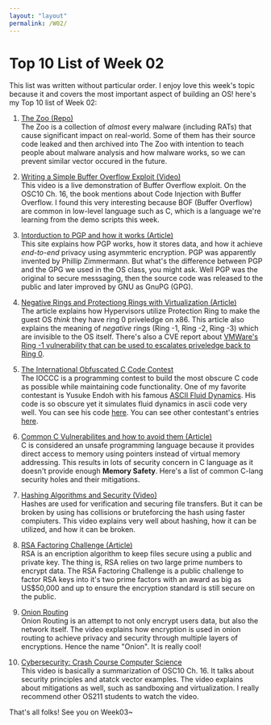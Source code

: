 ```yaml
---
layout: "layout"
permalink: /W02/
---
```


# Top 10 List of Week 02
This list was written without particular order. I enjoy love this week's topic because
it and covers the most important aspect of building an OS! here's my Top 10 list of Week 02:

1. [The Zoo (Repo)](https://github.com/ytisf/theZoo/tree/master/malwares/Source/Original)<br>
The Zoo is a collection of *almost* every malware (including RATs) that cause significant
impact on real-world. Some of them has their source code leaked and then archived into The Zoo with intention to
teach people about malware analysis and how malware works, so we can prevent similar vector occured in the future. 

2. [Writing a Simple Buffer Overflow Exploit (Video)](https://www.youtube.com/watch?v=oS2O75H57qU)<br>
This video is a live demonstration of Buffer Overflow exploit. 
On the OSC10 Ch. 16, the book mentions about Code Injection with Buffer Overflow. 
I found this very interesting because BOF (Buffer Overflow) are common in low-level language 
such as C, which is a language we're learning from the demo scripts this week.

3. [Intorduction to PGP and how it works (Article)](https://users.ece.cmu.edu/~adrian/630-f04/PGP-intro.html)<br>
This site explains how PGP works, how it stores data, and how it achieve *end-to-end* privacy using asymmteric encryption.
PGP was apparently invented by Phillip Zimmermann. But what's the difference between PGP and the GPG we used in the OS class, you might ask.
Well PGP was the original to secure messsaging, then the source code was released to the public and later improved by GNU as GnuPG (GPG). 

4. [Negative Rings and Protectiong Rings with Virtualization (Article)](https://security.stackexchange.com/questions/129098/what-is-protection-ring-1)<br>
The article explains how Hypervisors utilize Protection Ring to make the guest OS *think* they have ring 0 priveledge on x86.
This article also explains the meaning of *negative* rings (Ring -1, Ring -2, Ring -3) which are invisible to the OS itself. 
There's also a CVE report about [VMWare's Ring -1 vulnerability that can be used to escalates priveledge back to Ring 0](https://www.thezdi.com/blog/2020/10/22/detailing-two-vmware-workstation-toctou-vulnerabilities).

5. [The International Obfuscated C Code Contest](https://www.ioccc.org/index.html)<br>
The IOCCC is a programming contest to build the most obscure C code as possible while maintaining code functionality.
One of my favorite contestant is Yusuke Endoh with his famous [ASCII Fluid Dynamics](https://www.youtube.com/watch?v=QMYfkOtYYlg).
His code is so obscure yet it simulates fluid dynamics in ascii code very well. You can see his code [here](https://www.ioccc.org/2012/endoh1/hint.html).
You can see other contestant's entries [here](https://www.ioccc.org/years.html).

6. [Common C Vulnerabilites and how to avoid them (Article)](https://security.web.cern.ch/recommendations/en/codetools/c.shtml)<br>
C is considered an unsafe programming language because it provides direct access to memory using pointers instead of virtual memory addressing.
This results in lots of security concern in C language as it doesn't provide enough **Memory Safety**.
Here's a list of common C-lang security holes and their mitigations.

7. [Hashing Algorithms and Security (Video)](https://www.youtube.com/watch?v=b4b8ktEV4Bg)<br>
Hashes are used for verification and securing file transfers. But it can be broken by using has collisions or 
bruteforcing the hash using faster compiuters. This video explains very well about hashing, how it can be utilized, 
and how it can be broken.

8. [RSA Factoring Challenge (Article)](https://www.wikiwand.com/en/RSA_Factoring_Challenge)<br>
RSA is an encription algorithm to keep files secure using a public and private key. The thing is, RSA relies on
two large prime numbers to encrypt data. The RSA Factoring Challenge is a public challenge to factor RSA keys
into it's two prime factors with an award as big as US$50,000 and up to ensure the
encryption standard is still secure on the public.

9. [Onion Routing](https://www.youtube.com/watch?v=QRYzre4bf7I)<br>
Onion Routing is an attempt to not only encrypt users data, but also the network itself. The video explains how encryption is used
in onion routing to achieve privacy and security through multiple layers of encryptions. Hence the name "Onion". It is really cool!

10. [Cybersecurity: Crash Course Computer Science](https://www.youtube.com/watch?v=bPVaOlJ6ln0)<br>
This video is basically a summarization of OSC10 Ch. 16. It talks about security principles and atatck vector examples. 
The video explains about mitigations as well, such as sandboxing and virtualization. I really recommend other OS211 students to watch the video.

That's all folks! See you on Week03~

